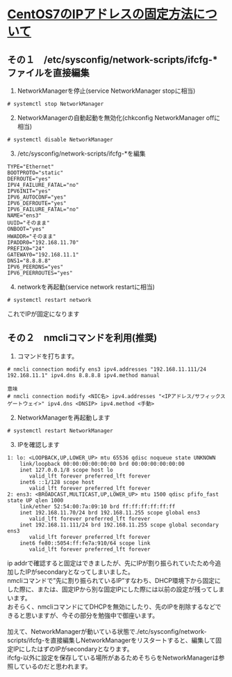 # [CentOS7のIPアドレスの固定方法について](https://picasablog.wordpress.com/2014/11/09/centos7%E3%81%AEip%E3%82%A2%E3%83%89%E3%83%AC%E3%82%B9%E3%81%AE%E5%9B%BA%E5%AE%9A%E6%96%B9%E6%B3%95%E3%81%AB%E3%81%A4%E3%81%84%E3%81%A6/)

## その１　/etc/sysconfig/network-scripts/ifcfg-*ファイルを直接編集

1. NetworkManagerを停止(service NetworkManager stopに相当)
```
# systemctl stop NetworkManager
```

2. NetworkManagerの自動起動を無効化(chkconfig NetworkManager offに相当)
```
# systemctl disable NetworkManager
```

3. /etc/sysconfig/network-scripts/ifcfg-*を編集
```
TYPE="Ethernet"
BOOTPROTO="static"
DEFROUTE="yes"
IPV4_FAILURE_FATAL="no"
IPV6INIT="yes"
IPV6_AUTOCONF="yes"
IPV6_DEFROUTE="yes"
IPV6_FAILURE_FATAL="no"
NAME="ens3"
UUID="そのまま"
ONBOOT="yes"
HWADDR="そのまま"
IPADDR0="192.168.11.70"
PREFIX0="24"
GATEWAY0="192.168.11.1"
DNS1="8.8.8.8"
IPV6_PEERDNS="yes"
IPV6_PEERROUTES="yes"
```

4. networkを再起動(service network restartに相当)
```
# systemctl restart network
```

これでIPが固定になります<br>

## その２　nmcliコマンドを利用(推奨)

1. コマンドを打ちます。
```
# nmcli connection modify ens3 ipv4.addresses "192.168.11.111/24 192.168.11.1" ipv4.dns 8.8.8.8 ipv4.method manual
 
意味
# nmcli connection modify <NIC名> ipv4.addresses "<IPアドレス/サフィックス ゲートウェイ>" ipv4.dns <DNSIP> ipv4.method <手動>
```

2. NetworkManagerを再起動します
```
# systemctl restart NetworkManager
```

3. IPを確認します
```
1: lo: <LOOPBACK,UP,LOWER_UP> mtu 65536 qdisc noqueue state UNKNOWN 
    link/loopback 00:00:00:00:00:00 brd 00:00:00:00:00:00
    inet 127.0.0.1/8 scope host lo
       valid_lft forever preferred_lft forever
    inet6 ::1/128 scope host 
       valid_lft forever preferred_lft forever
2: ens3: <BROADCAST,MULTICAST,UP,LOWER_UP> mtu 1500 qdisc pfifo_fast state UP qlen 1000
    link/ether 52:54:00:7a:09:10 brd ff:ff:ff:ff:ff:ff
    inet 192.168.11.70/24 brd 192.168.11.255 scope global ens3
       valid_lft forever preferred_lft forever
    inet 192.168.11.111/24 brd 192.168.11.255 scope global secondary ens3
       valid_lft forever preferred_lft forever
    inet6 fe80::5054:ff:fe7a:910/64 scope link 
       valid_lft forever preferred_lft forever
```

ip addrで確認すると固定はできましたが、先にIPが割り振られていたため今追加したIPがsecondaryとなってしまいました。<br>
nmcliコマンドで”先に割り振られているIP”すなわち、DHCP環境下から固定にした際に、または、固定IPから別な固定IPにした際には以前の設定が残ってしまいます。<br>
おそらく、nmcliコマンドにてDHCPを無効にしたり、先のIPを削除するなどできると思いますが、今その部分を勉強中で御座います。<br>
<br>
加えて、NetworkManagerが動いている状態で./etc/sysconfig/network-scripts/ifcfg-を直接編集しNetworkManagerをリスタートすると、編集して固定IPにしたはずのIPがsecondaryとなります。<br>
ifcfg-以外に設定を保存している場所があるためそちらをNetworkManagerは参照しているのだと思われます。<br>
<br>
